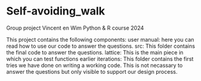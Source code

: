 # Self-avoiding_walk
 Group project Vincent en Wim
 Python & R course
 2024

This project contains the following components:
    user manual:
        here you can read how to use our code to answer the questions.
    src: This folder contains the final code to answer the questions. 
        lattice: This is the main piece in which you can test functions
    earlier iterations: 
        This folder contains the first tries we have done on writing a working code. This is not necassary to answer the questions but only visible to support our design process. 


    